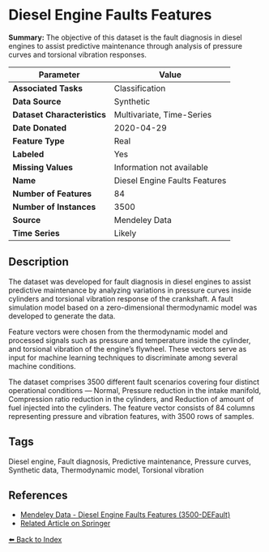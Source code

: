 # Diesel Engine Faults Features

**Summary:** The objective of this dataset is the fault diagnosis in diesel engines to assist predictive maintenance through analysis of pressure curves and torsional vibration responses.

| Parameter | Value |
| --- | --- |
| **Associated Tasks** | Classification |
| **Data Source** | Synthetic |
| **Dataset Characteristics** | Multivariate, Time-Series |
| **Date Donated** | 2020-04-29 |
| **Feature Type** | Real |
| **Labeled** | Yes |
| **Missing Values** | Information not available |
| **Name** | Diesel Engine Faults Features |
| **Number of Features** | 84 |
| **Number of Instances** | 3500 |
| **Source** | Mendeley Data |
| **Time Series** | Likely |

## Description

The dataset was developed for fault diagnosis in diesel engines to assist predictive maintenance by analyzing variations in pressure curves inside cylinders and torsional vibration response of the crankshaft. A fault simulation model based on a zero-dimensional thermodynamic model was developed to generate the data.

Feature vectors were chosen from the thermodynamic model and processed signals such as pressure and temperature inside the cylinder, and torsional vibration of the engine’s flywheel. These vectors serve as input for machine learning techniques to discriminate among several machine conditions.

The dataset comprises 3500 different fault scenarios covering four distinct operational conditions — Normal, Pressure reduction in the intake manifold, Compression ratio reduction in the cylinders, and Reduction of amount of fuel injected into the cylinders. The feature vector consists of 84 columns representing pressure and vibration features, with 3500 rows of samples.

## Tags

Diesel engine, Fault diagnosis, Predictive maintenance, Pressure curves, Synthetic data, Thermodynamic model, Torsional vibration

## References

- [Mendeley Data - Diesel Engine Faults Features (3500-DEFault)](https://data.mendeley.com/datasets/k22zxz29kr/1)
- [Related Article on Springer](https://link.springer.com/chapter/10.1007/978-3-319-99268-6_6)

[⬅️ Back to Index](../README.md)
